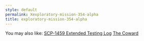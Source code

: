 ```yaml
---
style: default
permalink: Xexploratory-mission-354-alpha
title: exploratory-mission-354-alpha
---
```

You may also like:
[SCP-1459 Extended Testing Log](http://scp-wiki.net/scp-1459-extended-testing-log)
[The Coward](http://scp-wiki.net/the-coward)